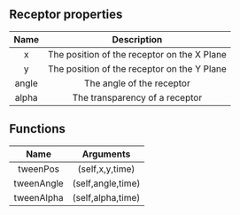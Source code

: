 ## Receptor properties
|  Name   |                         Description                          |
| :-----: | :----------------------------------------------------------: |
|  x  | The position of the receptor on the X Plane |
|  y   | The position of the receptor on the Y Plane|
| angle | The angle of the receptor |
| alpha | The transparency of a receptor |

## Functions
|  Name   |                         Arguments                            |
| :-----: | :----------------------------------------------------------: |
|  tweenPos | (self,x,y,time) |
|  tweenAngle| (self,angle,time) |
|  tweenAlpha | (self,alpha,time) |